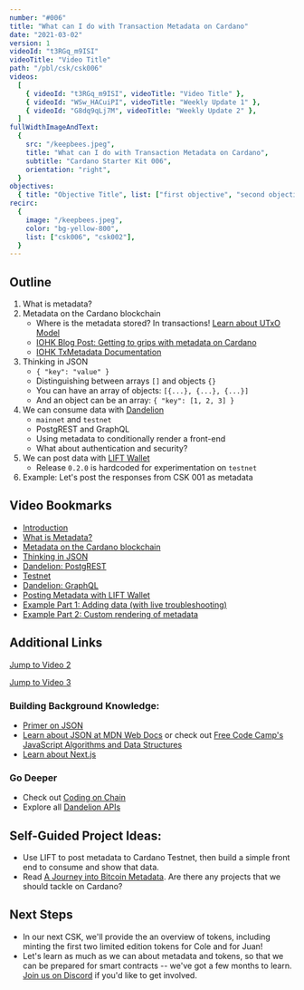 ```yaml
---
number: "#006"
title: "What can I do with Transaction Metadata on Cardano"
date: "2021-03-02"
version: 1
videoId: "t3RGq_m9ISI"
videoTitle: "Video Title"
path: "/pbl/csk/csk006"
videos:
  [
    { videoId: "t3RGq_m9ISI", videoTitle: "Video Title" },
    { videoId: "WSw_HACuiPI", videoTitle: "Weekly Update 1" },
    { videoId: "G8dq9qLj7M", videoTitle: "Weekly Update 2" },
  ]
fullWidthImageAndText:
  {
    src: "/keepbees.jpeg",
    title: "What can I do with Transaction Metadata on Cardano",
    subtitle: "Cardano Starter Kit 006",
    orientation: "right",
  }
objectives:
  { title: "Objective Title", list: ["first objective", "second objective"] }
recirc:
  {
    image: "/keepbees.jpeg",
    color: "bg-yellow-800",
    list: ["csk006", "csk002"],
  }
---
```


## Outline

1. What is metadata?
2. Metadata on the Cardano blockchain
   - Where is the metadata stored? In transactions! [Learn about UTxO Model](https://docs.cardano.org/projects/adrestia/en/latest/key-concepts/utxo.html)
   - [IOHK Blog Post: Getting to grips with metadata on Cardano](https://iohk.io/en/blog/posts/2020/11/03/getting-to-grips-with-metadata-on-cardano/)
   - [IOHK TxMetadata Documentation](https://github.com/input-output-hk/cardano-wallet/wiki/TxMetadata)
3. Thinking in JSON
   - `{ "key": "value" }`
   - Distinguishing between arrays `[]` and objects `{}`
   - You can have an array of objects: `[{...}, {...}, {...}]`
   - And an object can be an array: `{ "key": [1, 2, 3] }`
4. We can consume data with [Dandelion](https://gimbalabs.com/dandelionapis)
   - `mainnet` and `testnet`
   - PostgREST and GraphQL
   - Using metadata to conditionally render a front-end
   - What about authentication and security?
5. We can post data with [LIFT Wallet](https://github.com/CodingOnChain/lift-wallet/releases/tag/0.2.0)
   - Release `0.2.0` is hardcoded for experimentation on `testnet`
6. Example: Let's post the responses from CSK 001 as metadata

## Video Bookmarks

- [Introduction](https://youtu.be/t3RGq_m9ISI?t=0)
- [What is Metadata?](https://youtu.be/t3RGq_m9ISI?t=232)
- [Metadata on the Cardano blockchain](https://youtu.be/t3RGq_m9ISI?t=420)
- [Thinking in JSON](https://youtu.be/t3RGq_m9ISI?t=567)
- [Dandelion: PostgREST](https://youtu.be/t3RGq_m9ISI?t=884)
- [Testnet](https://youtu.be/t3RGq_m9ISI?t=1245)
- [Dandelion: GraphQL](https://youtu.be/t3RGq_m9ISI?t=1343)
- [Posting Metadata with LIFT Wallet](https://youtu.be/t3RGq_m9ISI?t=1845)
- [Example Part 1: Adding data (with live troubleshooting)](https://youtu.be/t3RGq_m9ISI?t=2005)
- [Example Part 2: Custom rendering of metadata](https://youtu.be/t3RGq_m9ISI?t=3028)

## Additional Links

[Jump to Video 2](http://localhost:3000/pbl/csk/csk006?videoId=WSw_HACuiPI)

[Jump to Video 3](http://localhost:3000/pbl/csk/csk006?videoId=G8dq9qLj7M)

### Building Background Knowledge:

- [Primer on JSON](https://learnxinyminutes.com/docs/json/)
- [Learn about JSON at MDN Web Docs](https://developer.mozilla.org/en-US/docs/Learn/JavaScript/Objects/JSON) or check out [Free Code Camp's JavaScript Algorithms and Data Structures](https://www.freecodecamp.org/learn/javascript-algorithms-and-data-structures/)
- [Learn about Next.js](https://nextjs.org/)

### Go Deeper

- Check out [Coding on Chain](https://www.youtube.com/channel/UChp9R55VgwkjMzGP9qMa66g)
- Explore all [Dandelion APIs](https://gimbalabs.com/dandelionapis)

## Self-Guided Project Ideas:

- Use LIFT to post metadata to Cardano Testnet, then build a simple front end to consume and show that data.
- Read [A Journey into Bitcoin Metadata](https://www.researchgate.net/publication/330385593_A_Journey_into_Bitcoin_Metadata). Are there any projects that we should tackle on Cardano?

## Next Steps

- In our next CSK, we'll provide the an overview of tokens, including minting the first two limited edition tokens for Cole and for Juan!
- Let's learn as much as we can about metadata and tokens, so that we can be prepared for smart contracts -- we've got a few months to learn. [Join us on Discord](https://discord.gg/NrHJjWzrv2) if you'd like to get involved.
